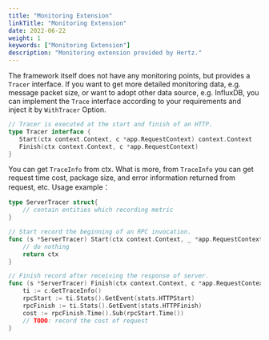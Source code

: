 ```yaml
---
title: "Monitoring Extension"
linkTitle: "Monitoring Extension"
date: 2022-06-22
weight: 1
keywords: ["Monitoring Extension"]
description: "Monitoring extension provided by Hertz."
---
```


The framework itself does not have any monitoring points, but provides a `Tracer` interface.
If you want to get more detailed monitoring data, e.g. message packet size, or want to adopt other data source, e.g. InfluxDB, you can implement the `Trace` interface according to your requirements and inject it by `WithTracer` Option.

```go
// Tracer is executed at the start and finish of an HTTP.
type Tracer interface {
   Start(ctx context.Context, c *app.RequestContext) context.Context
   Finish(ctx context.Context, c *app.RequestContext)
}
```

You can get `TraceInfo` from ctx. What is more, from `TraceInfo` you can get request time cost, package size, and error information returned from request, etc. Usage example：

```go
type ServerTracer struct{
	// contain entities which recording metric
}

// Start record the beginning of an RPC invocation.
func (s *ServerTracer) Start(ctx context.Context, _ *app.RequestContext) context.Context {
	// do nothing
	return ctx
}

// Finish record after receiving the response of server.
func (s *ServerTracer) Finish(ctx context.Context, c *app.RequestContext) {
	ti := c.GetTraceInfo()
	rpcStart := ti.Stats().GetEvent(stats.HTTPStart)
	rpcFinish := ti.Stats().GetEvent(stats.HTTPFinish)
	cost := rpcFinish.Time().Sub(rpcStart.Time())
	// TODO: record the cost of request
}
```
